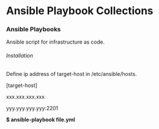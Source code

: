 # Ansible Playbook Collections

<h3> Ansible Playbooks </h3>
Ansible script for infrastructure as code.

<h6> Installation </h6>
Define ip address of target-host in /etc/ansible/hosts.


[target-host]

xxx.xxx.xxx.xxx

yyy.yyy.yyy.yyy:2201


**$ ansible-playbook file.yml**
